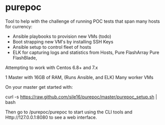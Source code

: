 # purepoc

Tool to help with the challenge of running POC tests that span many hosts for currency:

 - Ansible playbooks to provision new VMs (todo)
 - Boot strapping new VM's by installing SSH Keys
 - Ansible setup to control fleet of hosts
 - ELK for capturing logs and statistics from Hosts, Pure FlashArray
    Pure FlashBlade, 
 
 
 Attempting to work with Centos 6.8+ and 7.x
 
 1 Master with 16GB of RAM, (Runs Ansible, and ELK)
 Many worker VMs
 
 On your master get started with:
 
 curl -s https://raw.github.com/sile16/purepoc/master/purepoc_setup.sh | bash
 
 Then go to /purepoc/purepoc to start using the CLI tools and
 Http://127.0.0.1:8080 to see a web interface.
 
 
 
 
